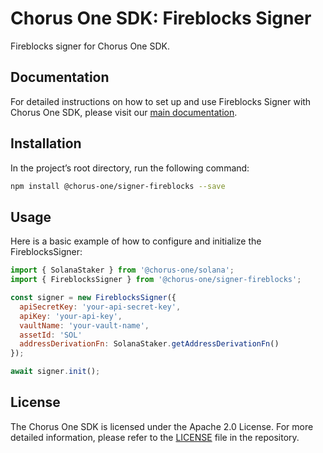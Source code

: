 # Chorus One SDK: Fireblocks Signer

Fireblocks signer for Chorus One SDK.

## Documentation

For detailed instructions on how to set up and use Fireblocks Signer with Chorus One SDK, please visit our [main documentation](http://example.com/todo-fix-me).

## Installation

In the project’s root directory, run the following command:

```bash
npm install @chorus-one/signer-fireblocks --save
```

## Usage

Here is a basic example of how to configure and initialize the FireblocksSigner:

```javascript
import { SolanaStaker } from '@chorus-one/solana';
import { FireblocksSigner } from '@chorus-one/signer-fireblocks';

const signer = new FireblocksSigner({
  apiSecretKey: 'your-api-secret-key',
  apiKey: 'your-api-key',
  vaultName: 'your-vault-name',
  assetId: 'SOL'
  addressDerivationFn: SolanaStaker.getAddressDerivationFn()
});

await signer.init();
```

## License

The Chorus One SDK is licensed under the Apache 2.0 License. For more detailed information, please refer to the [LICENSE](./LICENSE) file in the repository.
